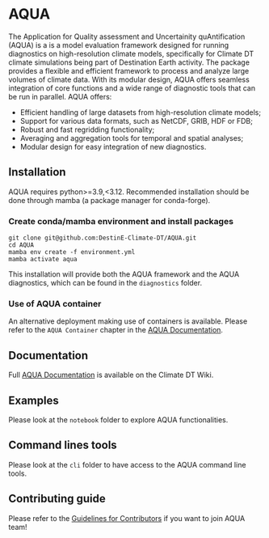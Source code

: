 # AQUA

The Application for Quality assessment and Uncertainity quAntification (AQUA) is a is a model evaluation framework designed for running diagnostics on high-resolution climate models, specifically for Climate DT climate simulations being part of Destination Earth activity. The package provides a flexible and efficient framework to process and analyze large volumes of climate data. With its modular design, AQUA offers seamless integration of core functions and a wide range of diagnostic tools that can be run in parallel. AQUA offers:

- Efficient handling of large datasets from high-resolution climate models;
- Support for various data formats, such as NetCDF, GRIB, HDF or FDB;
- Robust and fast regridding functionality;
- Averaging and aggregation tools for temporal and spatial analyses;
- Modular design for easy integration of new diagnostics. 

## Installation

AQUA requires python>=3.9,<3.12. Recommended installation should be done through mamba (a package manager for conda-forge).

### Create conda/mamba environment and install packages
```
git clone git@github.com:DestinE-Climate-DT/AQUA.git
cd AQUA
mamba env create -f environment.yml
mamba activate aqua
```

This installation will provide both the AQUA framework and the AQUA diagnostics, which can be found in the `diagnostics` folder.

### Use of AQUA container 

An alternative deployment making use of containers is available. Please refer to the `AQUA Container` chapter in the [AQUA Documentation](https://wiki.eduuni.fi/download/attachments/288474772/aqua.pdf).

## Documentation

Full [AQUA Documentation](https://wiki.eduuni.fi/download/attachments/288474772/aqua.pdf) is available on the Climate DT Wiki.

## Examples

Please look at the `notebook` folder to explore AQUA functionalities. 

## Command lines tools

Please look at the `cli` folder to have access to the AQUA command line tools. 

## Contributing guide

Please refer to the [Guidelines for Contributors](https://github.com/DestinE-Climate-DT/AQUA/blob/main/CONTRIBUTING.md) if you want to join AQUA team!

